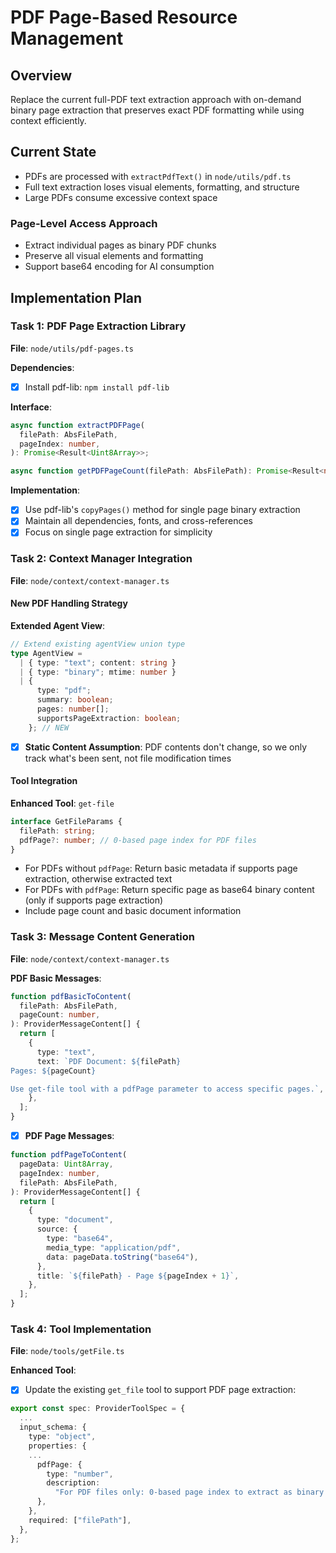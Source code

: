 # PDF Page-Based Resource Management

## Overview

Replace the current full-PDF text extraction approach with on-demand binary page extraction that preserves exact PDF formatting while using context efficiently.

## Current State

- PDFs are processed with `extractPdfText()` in `node/utils/pdf.ts`
- Full text extraction loses visual elements, formatting, and structure
- Large PDFs consume excessive context space

### Page-Level Access Approach

- Extract individual pages as binary PDF chunks
- Preserve all visual elements and formatting
- Support base64 encoding for AI consumption

## Implementation Plan

### Task 1: PDF Page Extraction Library

**File**: `node/utils/pdf-pages.ts`

**Dependencies**:

- [x] Install pdf-lib: `npm install pdf-lib`

**Interface**:

```typescript
async function extractPDFPage(
  filePath: AbsFilePath,
  pageIndex: number,
): Promise<Result<Uint8Array>>;

async function getPDFPageCount(filePath: AbsFilePath): Promise<Result<number>>;
```

**Implementation**:

- [x] Use pdf-lib's `copyPages()` method for single page binary extraction
- [x] Maintain all dependencies, fonts, and cross-references
- [x] Focus on single page extraction for simplicity

### Task 2: Context Manager Integration

**File**: `node/context/context-manager.ts`

#### New PDF Handling Strategy

**Extended Agent View**:

```typescript
// Extend existing agentView union type
type AgentView =
  | { type: "text"; content: string }
  | { type: "binary"; mtime: number }
  | {
      type: "pdf";
      summary: boolean;
      pages: number[];
      supportsPageExtraction: boolean;
    }; // NEW
```

- [x] **Static Content Assumption**: PDF contents don't change, so we only track what's been sent, not file modification times

#### Tool Integration

**Enhanced Tool**: `get-file`

```typescript
interface GetFileParams {
  filePath: string;
  pdfPage?: number; // 0-based page index for PDF files
}
```

- For PDFs without `pdfPage`: Return basic metadata if supports page extraction, otherwise extracted text
- For PDFs with `pdfPage`: Return specific page as base64 binary content (only if supports page extraction)
- Include page count and basic document information

### Task 3: Message Content Generation

**File**: `node/context/context-manager.ts`

**PDF Basic Messages**:

```typescript
function pdfBasicToContent(
  filePath: AbsFilePath,
  pageCount: number,
): ProviderMessageContent[] {
  return [
    {
      type: "text",
      text: `PDF Document: ${filePath}
Pages: ${pageCount}

Use get-file tool with a pdfPage parameter to access specific pages.`,
    },
  ];
}
```

- [x] **PDF Page Messages**:

```typescript
function pdfPageToContent(
  pageData: Uint8Array,
  pageIndex: number,
  filePath: AbsFilePath,
): ProviderMessageContent[] {
  return [
    {
      type: "document",
      source: {
        type: "base64",
        media_type: "application/pdf",
        data: pageData.toString("base64"),
      },
      title: `${filePath} - Page ${pageIndex + 1}`,
    },
  ];
}
```

### Task 4: Tool Implementation

**File**: `node/tools/getFile.ts`

**Enhanced Tool**:

- [x] Update the existing `get_file` tool to support PDF page extraction:

```typescript
export const spec: ProviderToolSpec = {
  ...
  input_schema: {
    type: "object",
    properties: {
    ...
      pdfPage: {
        type: "number",
        description:
          "For PDF files only: 0-based page index to extract as binary content.",
      },
    },
    required: ["filePath"],
  },
};
```
